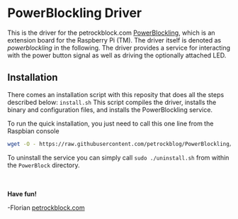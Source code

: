 PowerBlockling Driver
=================

This is the driver for the petrockblock.com [PowerBlockling](https://blog.petrockblock.com/powerblockling/), 
which is an extension board for the Raspberry Pi (TM). The driver itself is denoted as _powerblockling_ in the following. The 
driver provides a service for interacting with the power button signal as well as driving the optionally attached LED.


## Installation

There comes an installation script with this reposity that does all the steps described below: `install.sh` This script 
compiles the driver, installs the binary and configuration files, and installs the PowerBlockling service. 

To run the quick installation, you just need to call this one line from the Raspbian console

```bash
wget -O - https://raw.githubusercontent.com/petrockblog/PowerBlockling/master/install.sh | sudo bash
```

To uninstall the service you can simply call `sudo ./uninstall.sh` from within the `PowerBlock` directory.


<br><br>
__Have fun!__

-Florian [petrockblock.com](http://blog.petrockblock.com)
